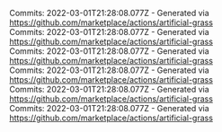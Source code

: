 Commits: 2022-03-01T21:28:08.077Z - Generated via https://github.com/marketplace/actions/artificial-grass
<br>
Commits: 2022-03-01T21:28:08.077Z - Generated via https://github.com/marketplace/actions/artificial-grass
<br>
Commits: 2022-03-01T21:28:08.077Z - Generated via https://github.com/marketplace/actions/artificial-grass
<br>
Commits: 2022-03-01T21:28:08.077Z - Generated via https://github.com/marketplace/actions/artificial-grass
<br>
Commits: 2022-03-01T21:28:08.077Z - Generated via https://github.com/marketplace/actions/artificial-grass
<br>
Commits: 2022-03-01T21:28:08.077Z - Generated via https://github.com/marketplace/actions/artificial-grass
<br>
